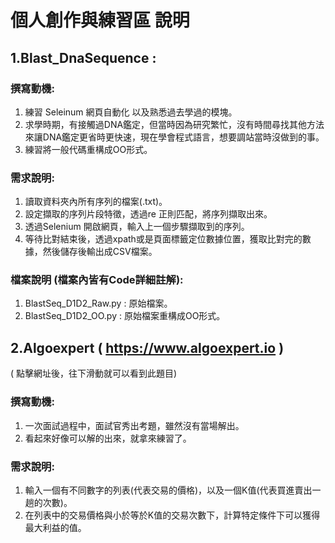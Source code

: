 # 個人創作與練習區 說明
## 1.Blast_DnaSequence : 
### 撰寫動機:
1.  練習 Seleinum 網頁自動化 以及熟悉過去學過的模塊。
2.  求學時期，有接觸過DNA鑑定，但當時因為研究繁忙，沒有時間尋找其他方法來讓DNA鑑定更省時更快速，現在學會程式語言，想要調站當時沒做到的事。
3.  練習將一般代碼重構成OO形式。
### 需求說明:
1.	讀取資料夾內所有序列的檔案(.txt)。
2.	設定擷取的序列片段特徵，透過re 正則匹配，將序列擷取出來。
3.	透過Selenium 開啟網頁，輸入上一個步驟擷取到的序列。
4.	等待比對結束後，透過xpath或是頁面標籤定位數據位置，獲取比對完的數據，然後儲存後輸出成CSV檔案。
### 檔案說明 (檔案內皆有Code詳細註解):
1.  BlastSeq_D1D2_Raw.py : 原始檔案。
2.  BlastSeq_D1D2_OO.py : 原始檔案重構成OO形式。
## 2.Algoexpert ( https://www.algoexpert.io )
( 點擊網址後，往下滑動就可以看到此題目)
### 撰寫動機:
1.	一次面試過程中，面試官秀出考題，雖然沒有當場解出。
2.	看起來好像可以解的出來，就拿來練習了。
### 需求說明:
1.	輸入一個有不同數字的列表(代表交易的價格)，以及一個K值(代表買進賣出一趟的次數)。
2.	在列表中的交易價格與小於等於K值的交易次數下，計算特定條件下可以獲得最大利益的值。
